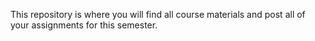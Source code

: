 This repository is where you will find all course materials and post all of your assignments for this semester. 
